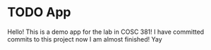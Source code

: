 # TODO App
Hello! This is a demo app for the lab in COSC 381!
I have committed commits to this project now
I am almost finished! Yay

